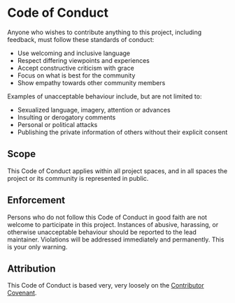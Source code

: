 # Code of Conduct

Anyone who wishes to contribute anything to this project, including feedback,
must follow these standards of conduct:

- Use welcoming and inclusive language
- Respect differing viewpoints and experiences
- Accept constructive criticism with grace
- Focus on what is best for the community
- Show empathy towards other community members

Examples of unacceptable behaviour include, but are not limited to:

- Sexualized language, imagery, attention or advances
- Insulting or derogatory comments
- Personal or political attacks
- Publishing the private information of others without their explicit consent

## Scope

This Code of Conduct applies within all project spaces, and in all spaces the
project or its community is represented in public.

## Enforcement

Persons who do not follow this Code of Conduct in good faith are not welcome to
participate in this project. Instances of abusive, harassing, or otherwise
unacceptable behaviour should be reported to the lead maintainer. Violations
will be addressed immediately and permanently. This is your only warning.

## Attribution

This Code of Conduct is based very, very loosely on the [Contributor Covenant].

[Contributor Covenant]: https://www.contributor-covenant.org/
